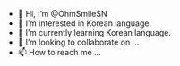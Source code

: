 - 👋 Hi, I’m @OhmSmileSN
- 👀 I’m interested in Korean language.
- 🌱 I’m currently learning Korean language.
- 💞️ I’m looking to collaborate on ...
- 📫 How to reach me ...

<!---
OhmSmileSN/OhmSmileSN is a ✨ special ✨ repository because its `README.md` (this file) appears on your GitHub profile.
You can click the Preview link to take a look at your changes.
--->
